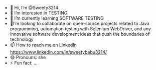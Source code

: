 - 👋 Hi, I’m @Sweety3214
- 👀 I’m interested in TESTING
- 🌱 I’m currently learning SOFTWARE TESTING
- 💞️I’m looking to collaborate on open-source projects related to Java programming, automation testing with Selenium WebDriver, and any innovative software development ideas that push the boundaries of technology
- 📫 How to reach me on LinkedIn https://www.linkedin.com/in/sweetybabu3214/
- 😄 Pronouns: she
- ⚡ Fun fact: ...

<!---
Sweety3214/Sweety3214 is a ✨ special ✨ repository because its `README.md` (this file) appears on your GitHub profile.
You can click the Preview link to take a look at your changes.
--->
